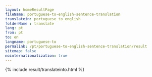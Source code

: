 ```yaml
---
layout: homeResultPage
fileName: portuguese-to-english-sentence-translation
translatein: portuguese_to_english
folderName : translate
lang: pt
from: pt
to: en
langname: portuguese-to
permalink: /pt/portuguese-to-english-sentence-translation/result
sitemap: false
nointernationalization: true
---
```

{% include result/translateinto.html %}

<script src="/js/result/translation.js" data-foldername="{{page.folderName}}" data-lang="{{page.lang}}"></script>

